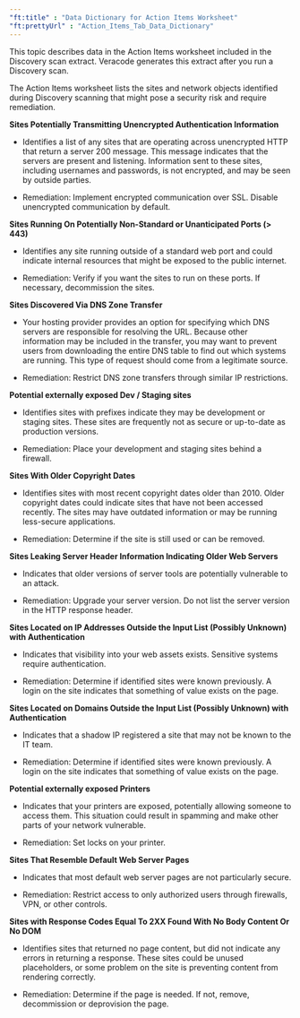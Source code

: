 ```yaml
---
"ft:title" : "Data Dictionary for Action Items Worksheet"
"ft:prettyUrl" : "Action_Items_Tab_Data_Dictionary"
---
```

This topic describes data in the Action Items worksheet included in the Discovery scan extract. Veracode generates this extract after you run a Discovery scan.

The Action Items worksheet lists the sites and network objects identified during Discovery scanning that might pose a security risk and require remediation.

**Sites Potentially Transmitting Unencrypted Authentication Information**

 - Identifies a list of any sites that are operating across unencrypted HTTP that return a server 200 message. This message indicates that the servers are present and listening. Information sent to these sites, including usernames and passwords, is not encrypted, and may be seen by outside parties.

 - Remediation: Implement encrypted communication over SSL. Disable unencrypted communication by default.

**Sites Running On Potentially Non-Standard or Unanticipated Ports \(\> 443\)**

 - Identifies any site running outside of a standard web port and could indicate internal resources that might be exposed to the public internet.

 - Remediation: Verify if you want the sites to run on these ports. If necessary, decommission the sites.

**Sites Discovered Via DNS Zone Transfer**

 - Your hosting provider provides an option for specifying which DNS servers are responsible for resolving the URL. Because other information may be included in the transfer, you may want to prevent users from downloading the entire DNS table to find out which systems are running. This type of request should come from a legitimate source.

 - Remediation: Restrict DNS zone transfers through similar IP restrictions.

**Potential externally exposed Dev / Staging sites**

 - Identifies sites with prefixes indicate they may be development or staging sites. These sites are frequently not as secure or up-to-date as production versions.

 - Remediation: Place your development and staging sites behind a firewall.

**Sites With Older Copyright Dates**

 - Identifies sites with most recent copyright dates older than 2010. Older copyright dates could indicate sites that have not been accessed recently. The sites may have outdated information or may be running less-secure applications.

 - Remediation: Determine if the site is still used or can be removed.

**Sites Leaking Server Header Information Indicating Older Web Servers**

 - Indicates that older versions of server tools are potentially vulnerable to an attack.

 - Remediation: Upgrade your server version. Do not list the server version in the HTTP response header.

**Sites Located on IP Addresses Outside the Input List \(Possibly Unknown\) with Authentication**

 - Indicates that visibility into your web assets exists. Sensitive systems require authentication.

 - Remediation: Determine if identified sites were known previously. A login on the site indicates that something of value exists on the page.

**Sites Located on Domains Outside the Input List \(Possibly Unknown\) with Authentication**

 - Indicates that a shadow IP registered a site that may not be known to the IT team.

 - Remediation: Determine if identified sites were known previously. A login on the site indicates that something of value exists on the page.

**Potential externally exposed Printers**

 - Indicates that your printers are exposed, potentially allowing someone to access them. This situation could result in spamming and make other parts of your network vulnerable.

 - Remediation: Set locks on your printer.

**Sites That Resemble Default Web Server Pages**

 - Indicates that most default web server pages are not particularly secure.

 - Remediation: Restrict access to only authorized users through firewalls, VPN, or other controls.

**Sites with Response Codes Equal To 2XX Found With No Body Content Or No DOM**

 - Identifies sites that returned no page content, but did not indicate any errors in returning a response. These sites could be unused placeholders, or some problem on the site is preventing content from rendering correctly.

 - Remediation: Determine if the page is needed. If not, remove, decommission or deprovision the page.